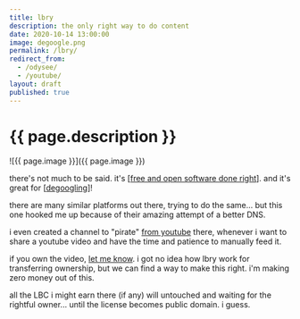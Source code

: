 ```yaml
---
title: lbry
description: the only right way to do content
date: 2020-10-14 13:00:00
image: degoogle.png
permalink: /lbry/
redirect_from:
  - /odysee/
  - /youtube/
layout: draft
published: true
---
```


# {{ page.description }}

![{{ page.image }}]({{ page.image }})

there's not much to be said. it's [[free and open software done right](/foss)]. and it's great for [[degoogling](/delete)]!

there are many similar platforms out there, trying to do the same... but this one hooked me up because of their amazing attempt of a better DNS.

i even created a channel to "pirate" [from youtube](https://odysee.com/@youtube:c2) there, whenever i want to share a youtube video and have the time and patience to manually feed it.

if you own the video, [let me know](/contact). i got no idea how lbry work for transferring ownership, but we can find a way to make this right. i'm making zero money out of this.

all the LBC i might earn there (if any) will untouched and waiting for the rightful owner... until the license becomes public domain. i guess.
